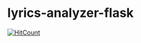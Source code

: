# lyrics-analyzer-flask

[![HitCount](http://hits.dwyl.io/teamtact/https://github.com/teamtact/lyrics-analyzer-flask.svg)](http://hits.dwyl.io/teamtact/https://github.com/teamtact/lyrics-analyzer-flask)
